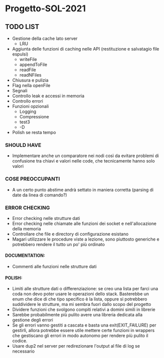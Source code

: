 # Progetto-SOL-2021

## TODO LIST

- Gestione della cache lato server
  - LRU
- Aggiunta delle funzioni di caching nelle API (restituzione e salvatagio file espulsi)
  - writeFile
  - appendToFile
  - readFile
  - readNFiles
- Chiusura e pulizia
- Flag nella openFile
- Segnali
- Controllo leak e accessi in memoria
- Controllo errori
- Funzioni opzionali
  - Logging
  - Compressione
  - test3
  - -D
- Polish se resta tempo

### SHOULD HAVE

- Implementare anche un comparatore nei nodi così da evitare problemi di confusione tra chiavi e valori
  nelle code, che tecnicamente hanno solo valori

### COSE PREOCCUPANTI
- A un certo punto abstime andrà settato in maniera corretta (parsing di date da linea di comando?)

### ERROR CHECKING
- Error checking nelle strutture dati
- Error checking nelle chiamate alle funzioni dei socket e nell'allocazione della memoria
- Controllare che file e directory di configurazione esistano
- Magari utilizzare le procedure viste a lezione, sono piuttosto generiche e potrebbero rendere il tutto un po' più ordinato

#### DOCUMENTATION:
- Commenti alle funzioni nelle strutture dati

#### POLISH:
- Limiti alle strutture dati o differenziazione: se creo una lista per farci una coda non devo   poter
  usare le operazioni dello stack. Basterebbe un enum che dice di che tipo specifico è la lista, oppure
  si potrebbero suddividere le strutture, ma mi sembra fuori dallo scopo del progetto
- Dividere funzioni che svolgono compiti relativi a domini simili in librerie
- Sarebbe probabilmente più pulito avere una libreria dedicata alla gestione degli errori
- Se gli errori vanno gestiti a cascata e basta una exit(EXIT_FAILURE) per gestirli, allora potrebbe 
  essere utile mettere certe funzioni in wrappers che gestiscano gli errori in modo autonomo per rendere
  più pulito il codice.
- Usare dup2 nel server per redirezionare l'output al file di log se necessario
